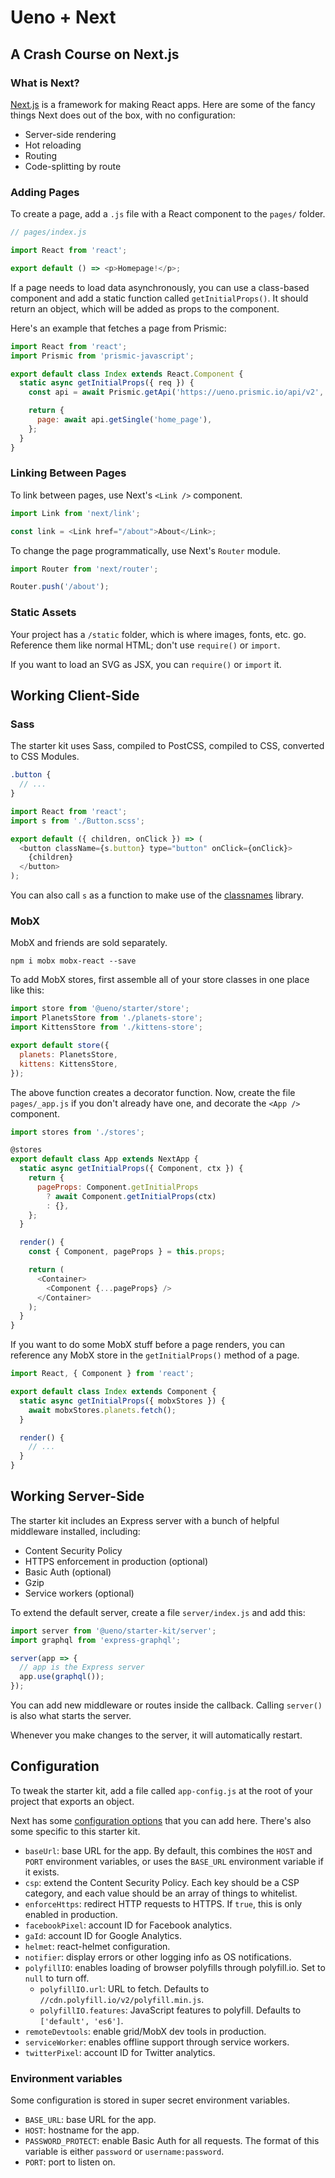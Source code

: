 # Ueno + Next

## A Crash Course on Next.js

### What is Next?

[Next.js](https://nextjs.org) is a framework for making React apps. Here are some of the fancy things Next does out of the box, with no configuration:

- Server-side rendering
- Hot reloading
- Routing
- Code-splitting by route

### Adding Pages

To create a page, add a `.js` file with a React component to the `pages/` folder.

```js
// pages/index.js

import React from 'react';

export default () => <p>Homepage!</p>;
```

If a page needs to load data asynchronously, you can use a class-based component and add a static function called `getInitialProps()`. It should return an object, which will be added as props to the component.

Here's an example that fetches a page from Prismic:

```js
import React from 'react';
import Prismic from 'prismic-javascript';

export default class Index extends React.Component {
  static async getInitialProps({ req }) {
    const api = await Prismic.getApi('https://ueno.prismic.io/api/v2', { req });

    return {
      page: await api.getSingle('home_page'),
    };
  }
}
```

### Linking Between Pages

To link between pages, use Next's `<Link />` component.

```js
import Link from 'next/link';

const link = <Link href="/about">About</Link>;
```

To change the page programmatically, use Next's `Router` module.

```js
import Router from 'next/router';

Router.push('/about');
```

### Static Assets

Your project has a `/static` folder, which is where images, fonts, etc. go. Reference them like normal HTML; don't use `require()` or `import`.

If you want to load an SVG as JSX, you can `require()` or `import` it.

## Working Client-Side

### Sass

The starter kit uses Sass, compiled to PostCSS, compiled to CSS, converted to CSS Modules.

```scss
.button {
  // ...
}
```

```js
import React from 'react';
import s from './Button.scss';

export default ({ children, onClick }) => (
  <button className={s.button} type="button" onClick={onClick}>
    {children}
  </button>
);
```

You can also call `s` as a function to make use of the [classnames](https://npmjs.org/package/classnames) library.

### MobX

MobX and friends are sold separately.

```
npm i mobx mobx-react --save
```

To add MobX stores, first assemble all of your store classes in one place like this:

```js
import store from '@ueno/starter/store';
import PlanetsStore from './planets-store';
import KittensStore from './kittens-store';

export default store({
  planets: PlanetsStore,
  kittens: KittensStore,
});
```

The above function creates a decorator function. Now, create the file `pages/_app.js` if you don't already have one, and decorate the `<App />` component.

```js
import stores from './stores';

@stores
export default class App extends NextApp {
  static async getInitialProps({ Component, ctx }) {
    return {
      pageProps: Component.getInitialProps
        ? await Component.getInitialProps(ctx)
        : {},
    };
  }

  render() {
    const { Component, pageProps } = this.props;

    return (
      <Container>
        <Component {...pageProps} />
      </Container>
    );
  }
}
```

If you want to do some MobX stuff before a page renders, you can reference any MobX store in the `getInitialProps()` method of a page.

```js
import React, { Component } from 'react';

export default class Index extends Component {
  static async getInitialProps({ mobxStores }) {
    await mobxStores.planets.fetch();
  }

  render() {
    // ...
  }
}
```

## Working Server-Side

The starter kit includes an Express server with a bunch of helpful middleware installed, including:

- Content Security Policy
- HTTPS enforcement in production (optional)
- Basic Auth (optional)
- Gzip
- Service workers (optional)

To extend the default server, create a file `server/index.js` and add this:

```js
import server from '@ueno/starter-kit/server';
import graphql from 'express-graphql';

server(app => {
  // app is the Express server
  app.use(graphql());
});
```

You can add new middleware or routes inside the callback. Calling `server()` is also what starts the server.

Whenever you make changes to the server, it will automatically restart.

## Configuration

To tweak the starter kit, add a file called `app-config.js` at the root of your project that exports an object.

Next has some [configuration options](https://nextjs.org/docs#custom-configuration) that you can add here. There's also some specific to this starter kit.

- `baseUrl`: base URL for the app. By default, this combines the `HOST` and `PORT` environment variables, or uses the `BASE_URL` environment variable if it exists.
- `csp`: extend the Content Security Policy. Each key should be a CSP category, and each value should be an array of things to whitelist.
- `enforceHttps`: redirect HTTP requests to HTTPS. If `true`, this is only enabled in production.
- `facebookPixel`: account ID for Facebook analytics.
- `gaId`: account ID for Google Analytics.
- `helmet`: react-helmet configuration.
- `notifier`: display errors or other logging info as OS notifications.
- `polyfillIO`: enables loading of browser polyfills through polyfill.io. Set to `null` to turn off.
  - `polyfillIO.url`: URL to fetch. Defaults to `//cdn.polyfill.io/v2/polyfill.min.js`.
  - `polyfillIO.features`: JavaScript features to polyfill. Defaults to `['default', 'es6']`.
- `remoteDevtools`: enable grid/MobX dev tools in production.
- `serviceWorker`: enables offline support through service workers.
- `twitterPixel`: account ID for Twitter analytics.

### Environment variables

Some configuration is stored in super secret environment variables.

- `BASE_URL`: base URL for the app.
- `HOST`: hostname for the app.
- `PASSWORD_PROTECT`: enable Basic Auth for all requests. The format of this variable is either `password` or `username:password`.
- `PORT`: port to listen on.
